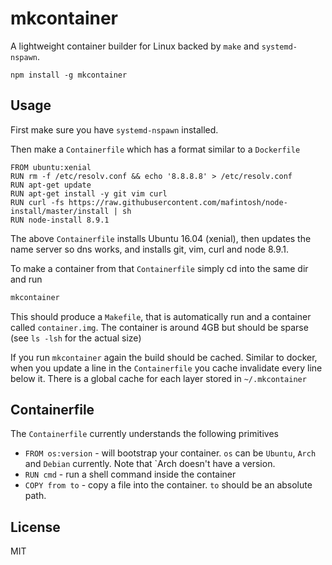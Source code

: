 # mkcontainer

A lightweight container builder for Linux backed by `make` and `systemd-nspawn`.

```
npm install -g mkcontainer
```

## Usage

First make sure you have `systemd-nspawn` installed.

Then make a `Containerfile` which has a format similar to a `Dockerfile`

```
FROM ubuntu:xenial
RUN rm -f /etc/resolv.conf && echo '8.8.8.8' > /etc/resolv.conf
RUN apt-get update
RUN apt-get install -y git vim curl
RUN curl -fs https://raw.githubusercontent.com/mafintosh/node-install/master/install | sh
RUN node-install 8.9.1
```

The above `Containerfile` installs Ubuntu 16.04 (xenial), then updates the name server so dns works, and installs
git, vim, curl and node 8.9.1.

To make a container from that `Containerfile` simply cd into the same dir and run

```sh
mkcontainer
```

This should produce a `Makefile`, that is automatically run and a container called `container.img`. The container is around 4GB but should be sparse (see `ls -lsh` for the actual size)

If you run `mkcontainer` again the build should be cached. Similar to docker, when you update a line in the `Containerfile` you cache invalidate
every line below it. There is a global cache for each layer stored in `~/.mkcontainer`

## Containerfile

The `Containerfile` currently understands the following primitives

* `FROM os:version` - will bootstrap your container. `os` can be `Ubuntu`, `Arch` and `Debian` currently. Note that `Arch doesn't have a version.
* `RUN cmd` - run a shell command inside the container
* `COPY from to` - copy a file into the container. `to` should be an absolute path.

## License

MIT
